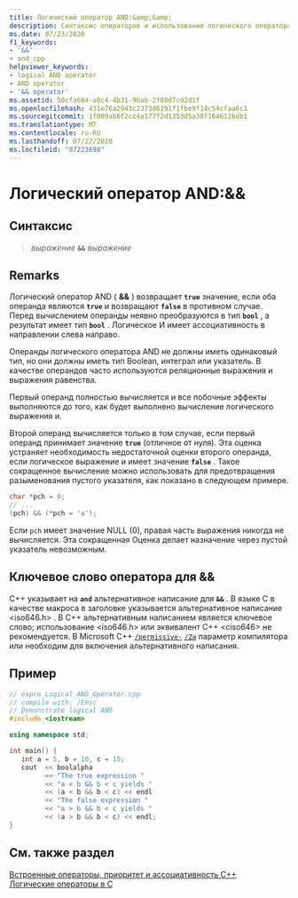 ```yaml
---
title: Логический оператор AND:&amp;&amp;
description: Синтаксис операторов и использование логического оператора языка C++ Standard и.
ms.date: 07/23/2020
f1_keywords:
- '&&'
- and_cpp
helpviewer_keywords:
- logical AND operator
- AND operator
- '&& operator'
ms.assetid: 50cfa664-a8c4-4b31-9bab-2f80d7cd2d1f
ms.openlocfilehash: 431e76a2943c2373d6191f1fbe9f14c54cfaa6c1
ms.sourcegitcommit: 1f009ab0f2cc4a177f2d1353d5a38f164612bdb1
ms.translationtype: MT
ms.contentlocale: ru-RU
ms.lasthandoff: 07/27/2020
ms.locfileid: "87223698"
---
```

# <a name="logical-and-operator-ampamp"></a>Логический оператор AND:&amp;&amp;

## <a name="syntax"></a>Синтаксис

> *выражение* **`&&`** *выражение*

## <a name="remarks"></a>Remarks

Логический оператор AND ( **&&** ) возвращает **`true`** значение, если оба операнда являются **`true`** и возвращают **`false`** в противном случае. Перед вычислением операнды неявно преобразуются в тип **`bool`** , а результат имеет тип **`bool`** . Логическое И имеет ассоциативность в направлении слева направо.

Операнды логического оператора AND не должны иметь одинаковый тип, но они должны иметь тип Boolean, интеграл или указатель. В качестве операндов часто используются реляционные выражения и выражения равенства.

Первый операнд полностью вычисляется и все побочные эффекты выполняются до того, как будет выполнено вычисление логического выражения и.

Второй операнд вычисляется только в том случае, если первый операнд принимает значение **`true`** (отличное от нуля). Эта оценка устраняет необходимость недостаточной оценки второго операнда, если логическое выражение и имеет значение **`false`** . Такое сокращенное вычисление можно использовать для предотвращения разыменования пустого указателя, как показано в следующем примере.

```cpp
char *pch = 0;
// ...
(pch) && (*pch = 'a');
```

Если `pch` имеет значение NULL (0), правая часть выражения никогда не вычисляется. Эта сокращенная Оценка делает назначение через пустой указатель невозможным.

## <a name="operator-keyword-for-"></a>Ключевое слово оператора для &&

C++ указывает на **`and`** альтернативное написание для **`&&`** . В языке C в качестве макроса в заголовке указывается альтернативное написание \<iso646.h> . В C++ альтернативным написанием является ключевое слово; использование \<iso646.h> или эквивалент C++ \<ciso646> не рекомендуется. В Microsoft C++ [`/permissive-`](../build/reference/permissive-standards-conformance.md) [`/Za`](../build/reference/za-ze-disable-language-extensions.md) параметр компилятора или необходим для включения альтернативного написания.

## <a name="example"></a>Пример

```cpp
// expre_Logical_AND_Operator.cpp
// compile with: /EHsc
// Demonstrate logical AND
#include <iostream>

using namespace std;

int main() {
   int a = 5, b = 10, c = 15;
   cout  << boolalpha
         << "The true expression "
         << "a < b && b < c yields "
         << (a < b && b < c) << endl
         << "The false expression "
         << "a > b && b < c yields "
         << (a > b && b < c) << endl;
}
```

## <a name="see-also"></a>См. также раздел

[Встроенные операторы, приоритет и ассоциативность C++](cpp-built-in-operators-precedence-and-associativity.md)<br/>
[Логические операторы в C](../c-language/c-logical-operators.md)
